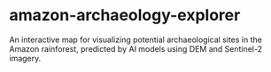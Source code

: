 # amazon-archaeology-explorer
An interactive map for visualizing potential archaeological sites in the Amazon rainforest, predicted by AI models using DEM and Sentinel-2 imagery.
